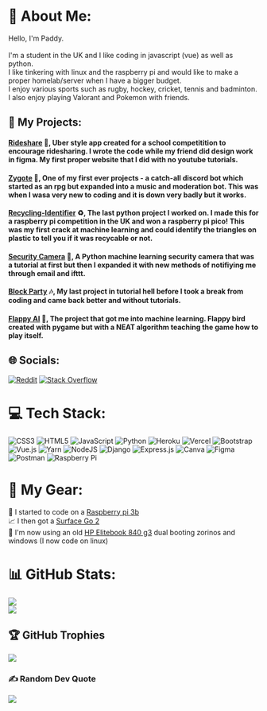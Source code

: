 # 💫 About Me:
Hello, I'm Paddy.<br><br>I'm a student in the UK and I like coding in javascript (vue) as well as python.<br>I like tinkering with linux and the raspberry pi and would like to make a proper homelab/server when I have a bigger budget.<br>I enjoy various sports such as rugby, hockey, cricket, tennis and badminton.<br>I also enjoy playing Valorant and Pokemon with friends.<br>

## 🌠 My Projects:
####  [Rideshare](https://github.com/PaddyCooper08/rideshare) 🚗, Uber style app created for a school competitition to encourage ridesharing. I wrote the code while my friend did design work in figma. My first proper website that I did with no youtube tutorials.

#### [Zygote](https://github.com/PaddyCooper08/Zygote-discord.py) 🤖, One of my first ever projects -  a catch-all discord bot which started as an rpg but expanded into a music and moderation bot. This was when I wasa very new to coding and it is down very badly but it works.

#### [Recycling-Identifier](https://github.com/PaddyCooper08/recycling-identifier) ♻, The last python project I worked on. I made this for a raspberry pi competition in the UK and won a raspberry pi pico! This was my first crack at machine learning and could identify the triangles on plastic to tell you if it was recycable or not.

#### [Security Camera](https://github.com/PaddyCooper08/SecurityCam) 📸, A Python machine learning security camera that was a tutorial at first but then I expanded it with new methods of notifiying me through email and ifttt.

#### [Block Party](https://github.com/PaddyCooper08/Block-party) 🎶, My last project in tutorial hell before I took a break from coding and came back better and without tutorials.

#### [Flappy AI](https://github.com/PaddyCooper08/FlappyAi) 🐔, The project that got me into machine learning. Flappy bird created with pygame but with a NEAT algorithm teaching the game how to play itself.




## 🌐 Socials:
[![Reddit](https://img.shields.io/badge/Reddit-%23FF4500.svg?logo=Reddit&logoColor=white)](https://reddit.com/user/Paddyxl) [![Stack Overflow](https://img.shields.io/badge/-Stackoverflow-FE7A16?logo=stack-overflow&logoColor=white)](https://stackoverflow.com/users/15343843) 

# 💻 Tech Stack:
![CSS3](https://img.shields.io/badge/css3-%231572B6.svg?style=for-the-badge&logo=css3&logoColor=white) ![HTML5](https://img.shields.io/badge/html5-%23E34F26.svg?style=for-the-badge&logo=html5&logoColor=white) ![JavaScript](https://img.shields.io/badge/javascript-%23323330.svg?style=for-the-badge&logo=javascript&logoColor=%23F7DF1E) ![Python](https://img.shields.io/badge/python-3670A0?style=for-the-badge&logo=python&logoColor=ffdd54) ![Heroku](https://img.shields.io/badge/heroku-%23430098.svg?style=for-the-badge&logo=heroku&logoColor=white) ![Vercel](https://img.shields.io/badge/vercel-%23000000.svg?style=for-the-badge&logo=vercel&logoColor=white) ![Bootstrap](https://img.shields.io/badge/bootstrap-%23563D7C.svg?style=for-the-badge&logo=bootstrap&logoColor=white) ![Vue.js](https://img.shields.io/badge/vuejs-%2335495e.svg?style=for-the-badge&logo=vuedotjs&logoColor=%234FC08D) ![Yarn](https://img.shields.io/badge/yarn-%232C8EBB.svg?style=for-the-badge&logo=yarn&logoColor=white) ![NodeJS](https://img.shields.io/badge/node.js-6DA55F?style=for-the-badge&logo=node.js&logoColor=white) ![Django](https://img.shields.io/badge/django-%23092E20.svg?style=for-the-badge&logo=django&logoColor=white) ![Express.js](https://img.shields.io/badge/express.js-%23404d59.svg?style=for-the-badge&logo=express&logoColor=%2361DAFB) ![Canva](https://img.shields.io/badge/Canva-%2300C4CC.svg?style=for-the-badge&logo=Canva&logoColor=white) 	![Figma](https://img.shields.io/badge/figma-%23F24E1E.svg?style=for-the-badge&logo=figma&logoColor=white) ![Postman](https://img.shields.io/badge/Postman-FF6C37?style=for-the-badge&logo=postman&logoColor=white) ![Raspberry Pi](https://img.shields.io/badge/-RaspberryPi-C51A4A?style=for-the-badge&logo=Raspberry-Pi)
# 💸 My Gear:
🍓 I started to code on a [Raspberry pi 3b](https://www.raspberrypi.com/products/raspberry-pi-3-model-b/) \
📈 I then got a [Surface Go 2](https://www.microsoft.com/en-gb/d/surface-go-2/8PT3S2VJMDR6) \
🌟 I'm now using an old [HP Elitebook 840 g3](https://support.hp.com/gb-en/document/c05259054) dual booting zorinos and windows (I now code on linux) 
# 📊 GitHub Stats:
![](https://github-readme-stats.vercel.app/api?username=PaddyCooper08&theme=dark&hide_border=false&include_all_commits=true&count_private=true)<br/>
![](https://github-readme-streak-stats.herokuapp.com/?user=PaddyCooper08&theme=dark&hide_border=false)<br/>

## 🏆 GitHub Trophies
![](https://github-profile-trophy.vercel.app/?username=PaddyCooper08&theme=radical&no-frame=false&no-bg=true&margin-w=4)

### ✍️ Random Dev Quote
![](https://quotes-github-readme.vercel.app/api?type=horizontal&theme=radical)
